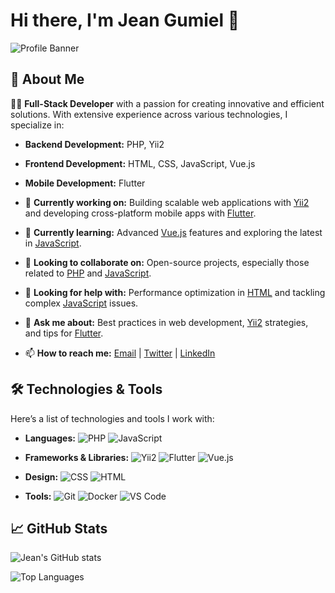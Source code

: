 # Hi there, I'm Jean Gumiel 👋

![Profile Banner](https://your-banner-image-url.com) <!-- Puedes añadir una imagen de banner aquí -->

## 🚀 About Me

👨‍💻 **Full-Stack Developer** with a passion for creating innovative and efficient solutions. With extensive experience across various technologies, I specialize in:

- **Backend Development:** PHP, Yii2
- **Frontend Development:** HTML, CSS, JavaScript, Vue.js
- **Mobile Development:** Flutter

- 🔭 **Currently working on:** Building scalable web applications with [Yii2](https://www.yiiframework.com/) and developing cross-platform mobile apps with [Flutter](https://flutter.dev/).
- 🌱 **Currently learning:** Advanced [Vue.js](https://vuejs.org/) features and exploring the latest in [JavaScript](https://developer.mozilla.org/en-US/docs/Web/JavaScript).
- 👯 **Looking to collaborate on:** Open-source projects, especially those related to [PHP](https://www.php.net/) and [JavaScript](https://developer.mozilla.org/en-US/docs/Web/JavaScript).
- 🤔 **Looking for help with:** Performance optimization in [HTML](https://developer.mozilla.org/en-US/docs/Web/HTML) and tackling complex [JavaScript](https://developer.mozilla.org/en-US/docs/Web/JavaScript) issues.
- 💬 **Ask me about:** Best practices in web development, [Yii2](https://www.yiiframework.com/) strategies, and tips for [Flutter](https://flutter.dev/).
- 📫 **How to reach me:** [Email](mailto:jeangumiel@example.com) | [Twitter](https://twitter.com/jeangumiel) | [LinkedIn](https://www.linkedin.com/in/jeangumiel)

## 🛠️ Technologies & Tools

Here’s a list of technologies and tools I work with:

- **Languages:** 
  ![PHP](https://img.shields.io/badge/PHP-777BB4?style=flat&logo=php&logoColor=white) 
  ![JavaScript](https://img.shields.io/badge/JavaScript-F7DF1E?style=flat&logo=javascript&logoColor=black)
  
- **Frameworks & Libraries:**
  ![Yii2](https://img.shields.io/badge/Yii2-2C3E50?style=flat&logo=yii&logoColor=white) 
  ![Flutter](https://img.shields.io/badge/Flutter-02569B?style=flat&logo=flutter&logoColor=white) 
  ![Vue.js](https://img.shields.io/badge/Vue.js-4FC08D?style=flat&logo=vue.js&logoColor=white)
  
- **Design:**
  ![CSS](https://img.shields.io/badge/CSS-1572B6?style=flat&logo=css3&logoColor=white) 
  ![HTML](https://img.shields.io/badge/HTML-E34F26?style=flat&logo=html5&logoColor=white)

- **Tools:**
  ![Git](https://img.shields.io/badge/Git-F05032?style=flat&logo=git&logoColor=white) 
  ![Docker](https://img.shields.io/badge/Docker-2496ED?style=flat&logo=docker&logoColor=white) 
  ![VS Code](https://img.shields.io/badge/VS%20Code-007ACC?style=flat&logo=visual-studio-code&logoColor=white)

## 📈 GitHub Stats

<!-- GitHub stats card -->
![Jean's GitHub stats](https://github-readme-stats.vercel.app/api?username=JeanGumiel-DT&show_icons=true&hide_title=true&hide=prs&count_private=true&include_all_commits=true&hide_rank=false&theme=dark)

<!-- Most used languages card -->
![Top Languages](https://github-readme-stats.vercel.app/api/top-langs/?username=JeanGumiel-DT&layout=compact&theme=dark)


